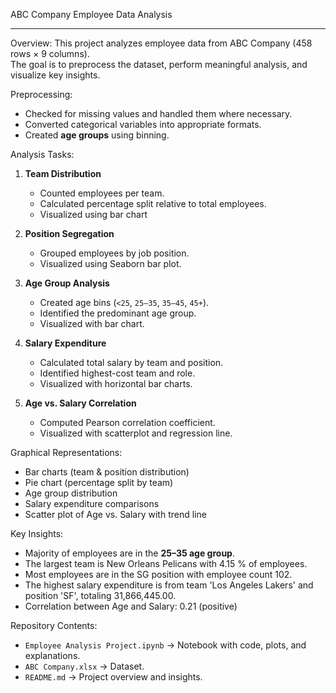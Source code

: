 ABC Company Employee Data Analysis
************************************

Overview:
This project analyzes employee data from ABC Company (458 rows × 9 columns).  
The goal is to preprocess the dataset, perform meaningful analysis, and visualize key insights.

Preprocessing:
- Checked for missing values and handled them where necessary.
- Converted categorical variables into appropriate formats.
- Created **age groups** using binning.


Analysis Tasks:
1. **Team Distribution**
   - Counted employees per team.
   - Calculated percentage split relative to total employees.
   - Visualized using bar chart

2. **Position Segregation**
   - Grouped employees by job position.
   - Visualized using Seaborn bar plot.

3. **Age Group Analysis**
   - Created age bins (`<25`, `25–35`, `35–45`, `45+`).
   - Identified the predominant age group.
   - Visualized with bar chart.

4. **Salary Expenditure**
   - Calculated total salary by team and position.
   - Identified highest-cost team and role.
   - Visualized with horizontal bar charts.

5. **Age vs. Salary Correlation**
   - Computed Pearson correlation coefficient.
   - Visualized with scatterplot and regression line.

Graphical Representations:
- Bar charts (team & position distribution)
- Pie chart (percentage split by team)
- Age group distribution
- Salary expenditure comparisons
- Scatter plot of Age vs. Salary with trend line

Key Insights:
- Majority of employees are in the **25–35 age group**.
- The largest team is New Orleans Pelicans with 4.15 % of employees.
- Most employees are in the SG position with employee count 102.
- The highest salary expenditure is from team 'Los Angeles Lakers' and position 'SF', totaling 31,866,445.00.
- Correlation between Age and Salary: 0.21 (positive)

Repository Contents:
- `Employee Analysis Project.ipynb` → Notebook with code, plots, and explanations.
- `ABC Company.xlsx` → Dataset.
- `README.md` → Project overview and insights.

